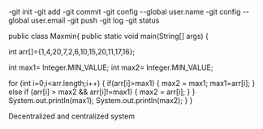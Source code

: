-git init
-git add
-git commit
-git config --global user.name
-git config --global user.email
-git push
-git log
-git status

public class Maxmin{
 public static void main(String[] args) {

  int arr[]={1,4,20,7,2,6,10,15,20,11,17,16};

   int max1= Integer.MIN_VALUE;
    int max2= Integer.MIN_VALUE;

   for (int i=0;i<arr.length;i++)
    {
        if(arr[i]>max1)
        {
            max2 = max1;
            max1=arr[i];
        } else if (arr[i] > max2 && arr[i]!=max1)
        {
            max2 = arr[i];
        }
    }
    System.out.println(max1);
    System.out.println(max2);
}
}

Decentralized and centralized system
